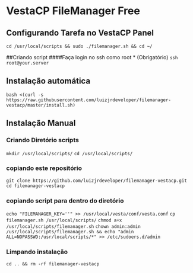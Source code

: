 # VestaCP FileManager Free

## Configurando Tarefa no VestaCP Panel
``cd /usr/local/scripts && sudo ./filemanager.sh && cd ~/``

##Criando script
####Faça login no ssh como root * (Obrigatório)
``ssh root@your.server``

## Instalação automática
``bash <(curl -s https://raw.githubusercontent.com/luizjrdeveloper/filemanager-vestacp/master/install.sh)``

## Instalação Manual
### Criando Diretório scripts
``mkdir /usr/local/scripts/``
``cd /usr/local/scripts/``

### copiando este repositório
``git clone https://github.com/luizjrdeveloper/filemanager-vestacp.git``
``cd filemanager-vestacp``

### copiando script para dentro do diretório
``echo "FILEMANAGER_KEY=''" >> /usr/local/vesta/conf/vesta.conf``
``cp filemanager.sh /usr/local/scripts/``
``chmod a+x /usr/local/scripts/filemanager.sh``
``chown admin:admin /usr/local/scripts/filemanager.sh && echo "admin   ALL=NOPASSWD:/usr/local/scripts/*" >> /etc/sudoers.d/admin``

### Limpando instalação
``cd .. && rm -rf filemanager-vestacp``

